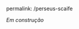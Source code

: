 permalink: /perseus-scaife


*Em construção*


<!-- - [Widgets](https://www.npmjs.com/package/@scaife-viewer/scaife-widgets)
- [Explore Homer Prototype](https://explorehomer.scaife-viewer.org/) -->
